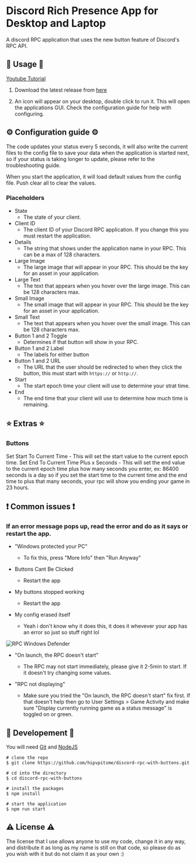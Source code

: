 # Discord Rich Presence App for Desktop and Laptop
A discord RPC application that uses the new button feature of Discord's RPC API.

## 📌 Usage 📌

[Youtube Tutorial](https://youtu.be/1T1jJdHvuBo)

1) Download the latest release from [here](https://fnageer.ml/fnageercom-drpa-setup.exe)

2) An icon will appear on your desktop, double click to run it. This will open the applications GUI. Check the configuration guide for help with configuring. 

## ⚙️ Configuration guide ⚙️

The code updates your status every 5 seconds, it will also write the current files to the config file to save your data when the application is started next, so if your status is taking longer to update, please refer to the troubleshooting guide.

When you start the application, it will load default values from the config file. Push clear all to clear the values.

### Placeholders
* State
  * The state of your client.
* Client ID
  * The client ID of your Discord RPC application. If you change this you must restart the application.
* Details
  * The string that shows under the application name in your RPC. This can be a max of 128 characters.
* Large Image
  * The large image that will appear in your RPC. This should be the key for an asset in your application. 
* Large Text
  * The text that appears when you hover over the large image. This can be 128 characters max.
* Small Image
  * The small image that will appear in your RPC. This should be the key for an asset in your application. 
* Small Text
  * The text that appears when you hover over the small image. This can be 128 characters max.
* Button 1 and 2 Toggle
  * Determines if that button will show in your RPC.
* Button 1 and 2 Label
  * The labels for either button
* Button 1 and 2 URL
  * The URL that the user should be redirected to when they click the button, this must start with `https://` or `http://`.
* Start
  * The start epoch time your client will use to determine your strat time.
* End
  * The end time that your client will use to determine how much time is remaining.
## ⭐ Extras ⭐

### Buttons
Set Start To Current Time - This will set the start value to the current epoch time.
Set End To Current Time Plus x Seconds - This will set the end value to the current epoch time plus how many seconds you enter, ex: 86400 seconds is a day so if you set the start time to the current time and the end time to plus that many seconds, your rpc will show you ending your game in 23 hours.

## ❗ Common issues ❗

### If an error message pops up, read the error and do as it says or restart the app.

* "Windows protected your PC"

  * To fix this, press "More Info" then "Run Anyway"
* Buttons Cant Be Clicked
  * Restart the app
* My buttons stopped working
  * Restart the app
* My config erased itself
  * Yeah i don't know why it does this, it does it whevever your app has an error so just so stuff right lol

![RPC Windows Defender](https://hipvpitsme.github.io/discord-rpc-with-buttons/images/protected%20pc.png)

* "On launch, the RPC doesn't start"

  * The RPC may not start immediately, please give it 2-5min to start. If it doesn't try changing some values.
 
* "RPC not displaying"

  * Make sure you tried the "On launch, the RPC doesn't start" fix first. If that doesn't help then go to User Settings > Game Activity and make sure "Display currently running game as a status message" is toggled on or green.

## 🔧 Developement 🔧

You will need [Git](https://git-scm.com/) and [NodeJS](https://nodejs.org/en/) 

```
# clone the repo
$ git clone https://github.com/hipvpitsme/discord-rpc-with-buttons.git

# cd into the directory
$ cd discord-rpc-with-buttons

# install the packages
$ npm install

# start the application
$ npm run start
```

## ⚠️ License ⚠️

 The license that I use allows anyone to use my code, change it in any way, and distribute it as long as my name is still on that code, so please do as you wish with it but do not claim it as your own :)
